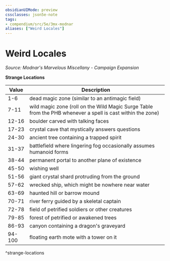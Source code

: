```yaml
---
obsidianUIMode: preview
cssclasses: json5e-note
tags:
- compendium/src/5e/3mx-modnar
aliases: ["Weird Locales"]
---
```

# Weird Locales
*Source: Modnar's Marvelous Miscellany - Campaign Expansion* 

**Strange Locations**

| Value | Description |
|-------|-------------|
| 1-6 | dead magic zone (similar to an antimagic field) |
| 7-11 | wild magic zone (roll on the Wild Magic Surge Table from the PHB whenever a spell is cast within the zone) |
| 12-16 | boulder carved with talking faces |
| 17-23 | crystal cave that mystically answers questions |
| 24-30 | ancient tree containing a trapped spirit |
| 31-37 | battlefield where lingering fog occasionally assumes humanoid forms |
| 38-44 | permanent portal to another plane of existence |
| 45-50 | wishing well |
| 51-56 | giant crystal shard protruding from the ground |
| 57-62 | wrecked ship, which might be nowhere near water |
| 63-69 | haunted hill or barrow mound |
| 70-71 | river ferry guided by a skeletal captain |
| 72-78 | field of petrified soldiers or other creatures |
| 79-85 | forest of petrified or awakened trees |
| 86-93 | canyon containing a dragon's graveyard |
| 94-100 | floating earth mote with a tower on it |
^strange-locations